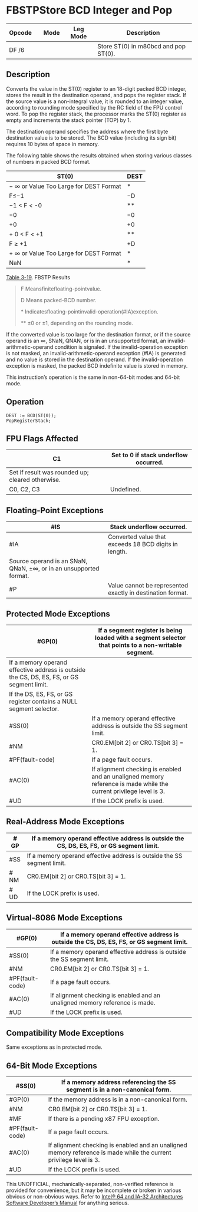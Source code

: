 # FBSTP**Store BCD Integer and Pop**

| Opcode |     | Mode | Leg Mode | Description                          |
| ------ | --- | ---- | -------- | ------------------------------------ |
| DF /6  |     |      |          | Store ST(0) in m80bcd and pop ST(0). |

## Description

Converts the value in the ST(0) register to an 18-digit packed BCD integer, stores the result in the destination operand, and pops the register stack. If the source value is a non-integral value, it is rounded to an integer value, according to rounding mode specified by the RC field of the FPU control word. To pop the register stack, the processor marks the ST(0) register as empty and increments the stack pointer (TOP) by 1.

The destination operand specifies the address where the first byte destination value is to be stored. The BCD value (including its sign bit) requires 10 bytes of space in memory.

The following table shows the results obtained when storing various classes of numbers in packed BCD format.

| ST(0)                                  | DEST |
| -------------------------------------- | ---- |
| − ∞ or Value Too Large for DEST Format | \*   |
| F≤−1                                   | −D   |
| −1 < F < -0                            | \*\* |
| −0                                     | −0   |
| +0                                     | +0   |
| + 0 < F < +1                           | \*\* |
| F ≥ +1                                 | +D   |
| + ∞ or Value Too Large for DEST Format | \*   |
| NaN                                    | \*   |

[Table 3-19](/x86/fbstp#tbl-3-19). FBSTP Results

> F Meansfinitefloating-pointvalue.
>
> D Means packed-BCD number.
>
> \* Indicatesfloating-pointinvalid-operation(#​IA)exception.
>
> \*\* ±0 or ±1, depending on the rounding mode.

If the converted value is too large for the destination format, or if the source operand is an ∞, SNaN, QNAN, or is in an unsupported format, an invalid-arithmetic-operand condition is signaled. If the invalid-operation exception is not masked, an invalid-arithmetic-operand exception (#​IA) is generated and no value is stored in the destination operand. If the invalid-operation exception is masked, the packed BCD indefinite value is stored in memory.

This instruction’s operation is the same in non-64-bit modes and 64-bit mode.

## Operation

```
DEST := BCD(ST(0));
PopRegisterStack;

```

## FPU Flags Affected

| C1                                               | Set to 0 if stack underflow occurred. |
| ------------------------------------------------ | ------------------------------------- |
| Set if result was rounded up; cleared otherwise. |
| C0, C2, C3                                       | Undefined.                            |

## Floating-Point Exceptions

| \#​IS                                                             | Stack underflow occurred.                                  |
| ----------------------------------------------------------------- | ---------------------------------------------------------- |
| \#​IA                                                             | Converted value that exceeds 18 BCD digits in length.      |
| Source operand is an SNaN, QNaN, ±∞, or in an unsupported format. |
| #​P                                                               | Value cannot be represented exactly in destination format. |

## Protected Mode Exceptions

| \#​​​​GP(0)                                                                               | If a segment register is being loaded with a segment selector that points to a non-writable segment.               |
| ----------------------------------------------------------------------------------------- | ------------------------------------------------------------------------------------------------------------------ |
| If a memory operand effective address is outside the CS, DS, ES, FS, or GS segment limit. |
| If the DS, ES, FS, or GS register contains a NULL segment selector.                       |
| \#​​​​​SS(0)                                                                              | If a memory operand effective address is outside the SS segment limit.                                             |
| \#​NM                                                                                     | CR0.EM[bit 2] or CR0.TS[bit 3] = 1.                                                                                |
| \#​PF(fault-code)                                                                         | If a page fault occurs.                                                                                            |
| \#​AC(0)                                                                                  | If alignment checking is enabled and an unaligned memory reference is made while the current privilege level is 3. |
| #​​​UD                                                                                    | If the LOCK prefix is used.                                                                                        |

## Real-Address Mode Exceptions

| \#​​​​GP  | If a memory operand effective address is outside the CS, DS, ES, FS, or GS segment limit. |
| --------- | ----------------------------------------------------------------------------------------- |
| \#​​​​​SS | If a memory operand effective address is outside the SS segment limit.                    |
| \#​NM     | CR0.EM[bit 2] or CR0.TS[bit 3] = 1.                                                       |
| #​​​UD    | If the LOCK prefix is used.                                                               |

## Virtual-8086 Mode Exceptions

| \#​​​​GP(0)       | If a memory operand effective address is outside the CS, DS, ES, FS, or GS segment limit. |
| ----------------- | ----------------------------------------------------------------------------------------- |
| \#​​​​​SS(0)      | If a memory operand effective address is outside the SS segment limit.                    |
| \#​NM             | CR0.EM[bit 2] or CR0.TS[bit 3] = 1.                                                       |
| \#​PF(fault-code) | If a page fault occurs.                                                                   |
| \#​AC(0)          | If alignment checking is enabled and an unaligned memory reference is made.               |
| #​​​UD            | If the LOCK prefix is used.                                                               |

## Compatibility Mode Exceptions

Same exceptions as in protected mode.

## 64-Bit Mode Exceptions

| \#​​​​​SS(0)      | If a memory address referencing the SS segment is in a non-canonical form.                                         |
| ----------------- | ------------------------------------------------------------------------------------------------------------------ |
| \#​​​​GP(0)       | If the memory address is in a non-canonical form.                                                                  |
| \#​NM             | CR0.EM[bit 2] or CR0.TS[bit 3] = 1.                                                                                |
| \#​​MF            | If there is a pending x87 FPU exception.                                                                           |
| \#​PF(fault-code) | If a page fault occurs.                                                                                            |
| \#​AC(0)          | If alignment checking is enabled and an unaligned memory reference is made while the current privilege level is 3. |
| #​​​UD            | If the LOCK prefix is used.                                                                                        |

This UNOFFICIAL, mechanically-separated, non-verified reference is provided for convenience, but it may be
incomplete or broken in various obvious or non-obvious
ways. Refer to [Intel® 64 and IA-32 Architectures Software Developer’s Manual](https://software.intel.com/en-us/download/intel-64-and-ia-32-architectures-sdm-combined-volumes-1-2a-2b-2c-2d-3a-3b-3c-3d-and-4) for anything serious.
